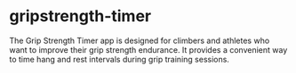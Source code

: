 # gripstrength-timer
The Grip Strength Timer app is designed for climbers and athletes who want to improve their grip strength endurance. It provides a convenient way to time hang and rest intervals during grip training sessions.
